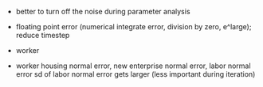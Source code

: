 - better to turn off the noise during parameter analysis
- floating point error (numerical integrate error, division by zero, e^large); reduce timestep

- worker
- worker housing normal error, new enterprise normal error, labor normal error sd of labor normal error gets larger (less important during iteration)